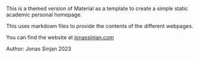 This is a themed version of Material as a template to create a simple static academic personal homepage.

This uses markdown files to provide the contents of the different webpages.

You can find the website at [jonassinjan.com](jonassinjan.com)

Author: Jonas Sinjan 2023